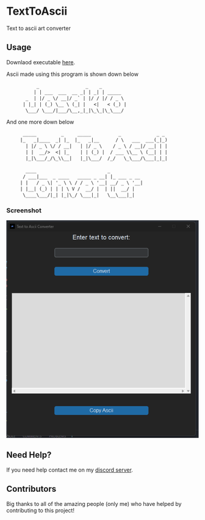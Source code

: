 # TextToAscii
Text to ascii art converter

## Usage

Downlaod executable [here](https://github.com/Josakko/TextToAscii/releases/tag/exe).

Ascii made using this program is shown down below

               _                 _    _         
              | | ___  ___  __ _| | _| | _____  
           _  | |/ _ \/ __|/ _` | |/ / |/ / _ \ 
          | |_| | (_) \__ \ (_| |   <|   < (_) |
           \___/ \___/|___/\__,_|_|\_\_|\_\___/ 

And one more down below

          _____         _     _____          _             _ _ 
         |_   _|____  _| |_  |_   _|__      / \   ___  ___(_|_)
           | |/ _ \ \/ / __|   | |/ _ \    / _ \ / __|/ __| | |
           | |  __/>  <| |_    | | (_) |  / ___ \\__ \ (__| | |
           |_|\___/_/\_\\__|   |_|\___/  /_/   \_\___/\___|_|_|

           ____                          _            
          / ___|___  _ ____   _____ _ __| |_ ___ _ __ 
         | |   / _ \| '_ \ \ / / _ \ '__| __/ _ \ '__|
         | |__| (_) | | | \ V /  __/ |  | ||  __/ |   
          \____\___/|_| |_|\_/ \___|_|   \__\___|_|   
                                             




### Screenshot

<p align="center">
  <img alt="issue" src="https://github.com/Josakko/TextToAscii/blob/main/image.png?raw=true" width="600px">
</p>

## Need Help?

If you need help contact me on my [discord server](https://discord.gg/xgET5epJE6).

## Contributors

Big thanks to all of the amazing people (only me) who have helped by contributing to this project!

